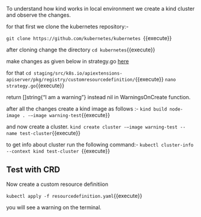 To understand how kind works in local environment we create a kind cluster and observe the changes.

for that first we clone the kubernetes repository:-

`git clone https://github.com/kubernetes/kubernetes `{{execute}}

after cloning change the directory
`cd kubernetes`{{execute}}

make changes as given below in strategy.go [here](https://github.com/kubernetes/kubernetes/blob/4bca479dfbf74f960bbe9661c51cea70e4115a62/staging/src/k8s.io/apiextensions-apiserver/pkg/registry/customresourcedefinition/strategy.go#L122)

for that 
`cd staging/src/k8s.io/apiextensions-apiserver/pkg/registry/customresourcedefinition/`{{execute}}
`nano strategy.go`{{execute}}

return []string{“I am a warning”} instead nil in WarningsOnCreate function.

after all the changes create a kind image as follows :-
`kind build node-image . -–image warning-test`{{execute}}

and now create a cluster.
`kind create cluster -–image warning-test --name test-cluster`{{execute}}

to get info about cluster run the following command:-
`kubectl cluster-info --context kind test-cluster `{{execute}}

## Test with CRD

Now create a custom resource definitiion

`kubectl apply -f resourcedefinition.yaml`{{execute}}

you will see a warning on the terminal.
